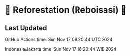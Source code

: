 
# 🌳 Reforestation (Reboisasi) 🌲

## Last Updated

GitHub Actions time: Sun Nov 17 09:20:44 UTC 2024

Indonesia/Jakarta time: Sun Nov 17 16:20:44 WIB 2024
